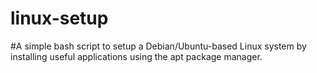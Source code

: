 # linux-setup
#A simple bash script to setup a Debian/Ubuntu-based Linux system by installing useful applications using the apt package manager.
